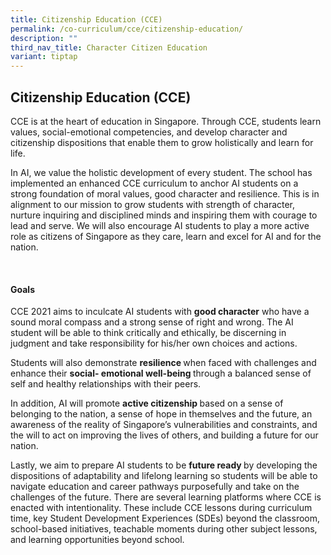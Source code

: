 ```yaml
---
title: Citizenship Education (CCE)
permalink: /co-curriculum/cce/citizenship-education/
description: ""
third_nav_title: Character Citizen Education
variant: tiptap
---
```

<h2>Citizenship Education (CCE)</h2>
<p>CCE is at the heart of education in Singapore. Through CCE, students learn
values, social-emotional competencies, and develop character and citizenship
dispositions that enable them to grow holistically and learn for life.</p>
<p></p>
<p>In AI, we value the holistic development of every student. The school
has implemented an enhanced CCE curriculum to anchor AI students on a strong
foundation of moral values, good character and resilience. This is in alignment
to our mission to grow students with strength of character, nurture inquiring
and disciplined minds and inspiring them with courage to lead and serve.
We will also encourage AI students to play a more active role as citizens
of Singapore as they care, learn and excel for AI and for the nation.</p>
<p>
<br>
</p>
<h4>Goals</h4>
<p>CCE 2021 aims to inculcate AI students with <strong>good character</strong> who
have a sound moral compass and a strong sense of right and wrong. The AI
student will be able to think critically and ethically, be discerning in
judgment and take responsibility for his/her own choices and actions.</p>
<p>Students will also demonstrate <strong>resilience </strong>when faced with
challenges and enhance their <strong>social- emotional well-being </strong>through
a balanced sense of self and healthy relationships with their peers.</p>
<p>In addition, AI will promote <strong>active citizenship </strong>based
on a sense of belonging to the nation, a sense of hope in themselves and
the future, an awareness of the reality of Singapore’s vulnerabilities
and constraints, and the will to act on improving the lives of others,
and building a future for our nation.</p>
<p>Lastly, we aim to prepare AI students to be <strong>future ready </strong>by
developing the dispositions of adaptability and lifelong learning so students
will be able to navigate education and career pathways purposefully and
take on the challenges of the future. There are several learning platforms
where CCE is enacted with intentionality. These include CCE lessons during
curriculum time, key Student Development Experiences (SDEs) beyond the
classroom, school-based initiatives, teachable moments during other subject
lessons, and learning opportunities beyond school.</p>
<p></p>